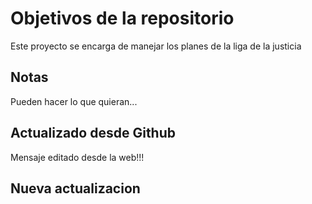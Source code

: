 # Objetivos de la repositorio

Este proyecto se encarga de manejar los planes de la liga de la justicia


## Notas
Pueden hacer lo que quieran...

## Actualizado desde Github
Mensaje editado desde la web!!!

## Nueva actualizacion
